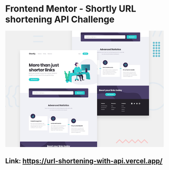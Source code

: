 # Frontend Mentor - Shortly URL shortening API Challenge

![Design preview for the Shortly URL shortening API coding challenge](./design/desktop-preview.jpg)

## Link: https://url-shortening-with-api.vercel.app/
